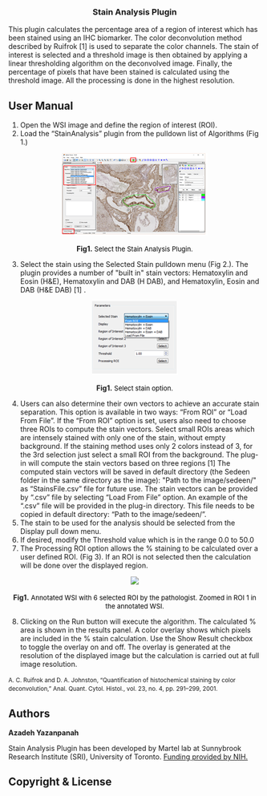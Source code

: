 <h3 align="center">Stain Analysis Plugin</h3>
This plugin calculates the percentage area of a region of interest which has been stained using an IHC biomarker. The color deconvolution method described by Ruifrok [1] is used to separate the color channels. The stain of interest is selected and a threshold image is then obtained by applying a linear thresholding algorithm on the deconvolved image. Finally, the percentage of pixels that have been stained is calculated using the threshold image. All the processing is done in the highest resolution.

## User Manual
1.	Open the WSI image and define the region of interest (ROI). 
2.	Load the “StainAnalysis” plugin from the pulldown list of Algorithms (Fig 1.)

<p align="center">
  <img src="https://github.com/sedeen-piip-plugins/StainAnalysis-plugin/blob/master/Images/StainAnalysis_1_1.png"/>
</p>

<p align="center">
<strong>Fig1.</strong> 
  <font size="2" color="black">Select the Stain Analysis Plugin.</font>
</p>

3.	Select the stain using the Selected Stain pulldown menu (Fig 2.). The plugin provides a number of "built in" stain vectors:   Hematoxylin and Eosin (H&E), Hematoxylin and DAB (H DAB), and Hematoxylin, Eosin and DAB (H&E DAB) [1] .

<p align="center">
  <img src="https://github.com/sedeen-piip-plugins/StainAnalysis-plugin/blob/master/Images/StainAnalysis_1_2.png"/>
</p>

<p align="center">
<strong>Fig1.</strong> 
  <font size="2" color="black">Select stain option.</font>
</p>

4.	Users can also determine their own vectors to achieve an accurate stain separation. This option is available in two ways: “From ROI” or “Load From File”. If the “From ROI” option is set, users also need to choose three ROIs to compute the stain vectors. Select small ROIs areas which are intensely stained with only one of the stain, without empty background. If the staining method uses only 2 colors instead of 3, for the 3rd selection just select a small ROI from the background. The plug-in will compute the stain vectors based on three regions [1] 
The computed stain vectors will be saved in default directory (the Sedeen folder in the same directory as the image): "Path to the image/sedeen/" as “StainsFile.csv” file for future use. The stain vectors can be provided by “.csv” file by selecting “Load From File” option. An example of the “.csv” file will be provided in the plug-in directory. This file needs to be copied in default directory: “Path to the image/sedeen/”.
5.	The stain to be used for the analysis should be selected from the Display pull down menu.
6.	If desired, modify the Threshold value which is in the range 0.0 to 50.0
7.	The Processing ROI option allows the % staining to be calculated over a user defined ROI. (Fig 3). If an ROI is not selected then the calculation will be done over the displayed region.

<p align="center">
  <img src="https://github.com/sedeen-piip-plugins/RoiCropper/blob/master/Images/ROICroper_2.png"/>
</p>

<p align="center">
<strong>Fig1.</strong> 
  <font size="2" color="black">Annotated WSI with 6 selected ROI by the pathologist. Zoomed in ROI 1 in the annotated WSI.</font>
</p>

8.	Clicking on the Run button will execute the algorithm. The calculated % area is shown in the results panel. A color overlay shows which pixels are included in the % stain calculation. Use the Show Result checkbox to toggle the overlay on and off. The overlay is generated at the resolution of the displayed image but the calculation is carried out at full image resolution.

<p><small>A. C. Ruifrok and D. A. Johnston, “Quantification of histochemical staining by color deconvolution,” Anal. Quant. Cytol. Histol., vol. 23, no. 4, pp. 291–299, 2001.</small></p>

## Authors
**Azadeh Yazanpanah**

Stain Analysis Plugin has been developed by Martel lab at Sunnybrook Research Institute (SRI), University of Toronto.
[Funding provided by NIH.](https://itcr.nci.nih.gov/funded-project/pathology-image-informatics-platform-visualization-analysis-and-management)

## Copyright & License
